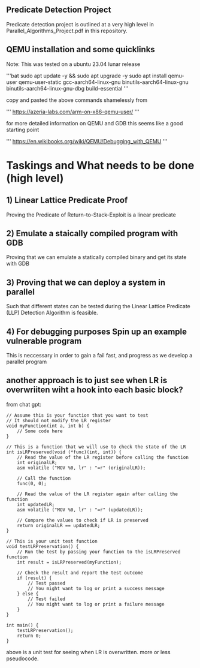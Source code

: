 ## Predicate Detection Project
Predicate detection project is outlined at a very high level in Parallel_Algorithms_Project.pdf in this repository.

## QEMU installation and some quicklinks
Note: This was tested on a ubuntu 23.04 lunar release

'''bat
sudo apt update -y && sudo apt upgrade -y
sudo apt install qemu-user qemu-user-static gcc-aarch64-linux-gnu binutils-aarch64-linux-gnu binutils-aarch64-linux-gnu-dbg build-essential
'''

copy and pasted the above commands shamelessly from

'''
https://azeria-labs.com/arm-on-x86-qemu-user/
'''

for more detailed information on QEMU and GDB this seems like a good starting point

'''
https://en.wikibooks.org/wiki/QEMU/Debugging_with_QEMU
'''

# Taskings and What needs to be done (high level)

## 1) Linear Lattice Predicate Proof

Proving the Predicate of Return-to-Stack-Exploit is a linear predicate

## 2) Emulate a staically compiled program with GDB

Proving that we can emulate a statically compiled binary and get its state with GDB 

## 3) Proving that we can deploy a system in parallel 

Such that different states can be tested during the Linear Lattice Predicate (LLP) Detection Algorithm is feasible.  

## 4) For debugging purposes Spin up an example vulnerable program

This is neccessary in order to gain a fail fast, and progress as we develop a parallel program


## another approach is to just see when LR is overwriiten wiht a hook into each basic block?

from chat gpt:

```
// Assume this is your function that you want to test
// It should not modify the LR register
void myFunction(int a, int b) {
    // Some code here
}

// This is a function that we will use to check the state of the LR
int isLRPreserved(void (*func)(int, int)) {
    // Read the value of the LR register before calling the function
    int originalLR;
    asm volatile ("MOV %0, lr" : "=r" (originalLR));

    // Call the function
    func(0, 0);

    // Read the value of the LR register again after calling the function
    int updatedLR;
    asm volatile ("MOV %0, lr" : "=r" (updatedLR));

    // Compare the values to check if LR is preserved
    return originalLR == updatedLR;
}

// This is your unit test function
void testLRPreservation() {
    // Run the test by passing your function to the isLRPreserved function
    int result = isLRPreserved(myFunction);

    // Check the result and report the test outcome
    if (result) {
        // Test passed
        // You might want to log or print a success message
    } else {
        // Test failed
        // You might want to log or print a failure message
    }
}

int main() {
    testLRPreservation();
    return 0;
}
```
above is a unit test for seeing when LR is overwritten. more or less pseudocode.


